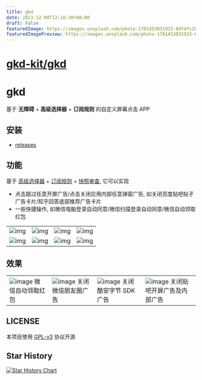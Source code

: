 ```yaml
---
title: gkd
date: 2023-12-08T12:18:30+08:00
draft: False
featuredImage: https://images.unsplash.com/photo-1701453031915-60f4fc287f4d?ixid=M3w0NjAwMjJ8MHwxfHJhbmRvbXx8fHx8fHx8fDE3MDIwMDg5NjF8&ixlib=rb-4.0.3
featuredImagePreview: https://images.unsplash.com/photo-1701453031915-60f4fc287f4d?ixid=M3w0NjAwMjJ8MHwxfHJhbmRvbXx8fHx8fHx8fDE3MDIwMDg5NjF8&ixlib=rb-4.0.3
---
```


# [gkd-kit/gkd](https://github.com/gkd-kit/gkd)

# gkd

基于 **无障碍** + **高级选择器** + **订阅规则** 的自定义屏幕点击 APP

## 安装

- [releases](https://github.com/gkd-kit/gkd/releases)

## 功能

基于 [高级选择器](https://github.com/gkd-kit/selector) + [订阅规则](https://github.com/gkd-kit/subscription) + [快照审查](https://github.com/gkd-kit/inspect),
它可以实现

- 点击跳过任意开屏广告/点击关闭应用内部任意弹窗广告, 如关闭百度贴吧帖子广告卡片/知乎回答底部推荐广告卡片
- 一些快捷操作, 如微信电脑登录自动同意/微信扫描登录自动同意/微信自动领取红包

|                                                                                             |                                                                                             |                                                                                             |                                                                                             |
|---------------------------------------------------------------------------------------------|---------------------------------------------------------------------------------------------|---------------------------------------------------------------------------------------------|---------------------------------------------------------------------------------------------|
| ![img](https://github.com/gkd-kit/gkd/assets/38517192/be0c270e-7074-42c1-8397-23ecf8a71a8b) | ![img](https://github.com/gkd-kit/gkd/assets/38517192/396bb5d6-fa97-48f8-bcaa-d250ba5a597f) | ![img](https://github.com/gkd-kit/gkd/assets/38517192/98024866-7d4c-4034-9993-78fb2ad975c0) | ![img](https://github.com/gkd-kit/gkd/assets/38517192/c20ba677-d801-439c-9813-62442ca45222) |
| ![img](https://github.com/gkd-kit/gkd/assets/38517192/d941c828-ea5c-4f65-9feb-bda40a2a5569) | ![img](https://github.com/gkd-kit/gkd/assets/38517192/821024c8-e852-4417-bc64-126a1c766971) | ![img](https://github.com/gkd-kit/gkd/assets/38517192/b619e7c6-6c05-4a3d-b9b0-ec51371f5d18) | ![img](https://github.com/gkd-kit/gkd/assets/38517192/85b31e8f-5580-4650-b5a8-132a159a762a) |

## 效果

|                                                                                                                 |                                                                                                         |                                                                                                             |                                                                                                             |
|-----------------------------------------------------------------------------------------------------------------|---------------------------------------------------------------------------------------------------------|-------------------------------------------------------------------------------------------------------------|-------------------------------------------------------------------------------------------------------------|
| ![image](https://github.com/gkd-kit/subscription/assets/38517192/32cfda78-b2e1-456c-8d85-bfb2bc4683aa) 微信自动领取红包 | ![image](https://github.com/gkd-kit/gkd/assets/38517192/ec0e9465-13d2-422b-97e2-644357ea564b) 关闭微信朋友圈广告 | ![image](https://github.com/gkd-kit/gkd/assets/38517192/cd4554f3-dd9f-431b-8e6d-6cfe7ac430ec) 关闭酷安字节 SDK 广告 | ![image](https://github.com/gkd-kit/gkd/assets/38517192/576a7a6d-5196-4184-8b24-980434dfb15a) 关闭贴吧开屏广告及内部广告 |

## LICENSE

本项目使用 [GPL-v3](https://www.gnu.org/licenses/gpl-3.0.html) 协议开源

## Star History

[![Star History Chart](https://api.star-history.com/svg?repos=gkd-kit/gkd&type=Date)](https://star-history.com/#gkd-kit/gkd&Date)
